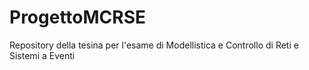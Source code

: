 # ProgettoMCRSE
Repository della tesina per l'esame di Modellistica  e Controllo di Reti e Sistemi a Eventi
